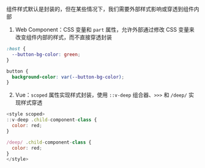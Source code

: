 组件样式默认是封装的，但在某些情况下，我们需要外部样式影响或穿透到组件内部

1. Web Component：CSS 变量和 `part` 属性，允许外部通过修改 CSS 变量来改变组件内部的样式，而不直接穿透封装

```CSS
:host {
  --button-bg-color: green;
}

button {
  background-color: var(--button-bg-color);
}
```

2. Vue：`scoped` 属性实现样式封装，使用 `::v-deep` 组合器、`>>>` 和 `/deep/` 实现样式穿透

```JavaScript
<style scoped>
::v-deep .child-component-class {
  color: red;
}

/deep/ .child-component-class {
  color: red;
}
</style>
```


